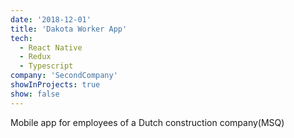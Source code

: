 ```yaml
---
date: '2018-12-01'
title: 'Dakota Worker App'
tech:
  - React Native
  - Redux
  - Typescript
company: 'SecondCompany'
showInProjects: true
show: false
---
```


Mobile app for employees of a Dutch construction company(MSQ)
